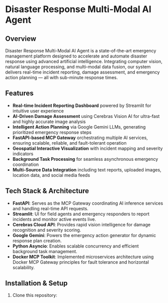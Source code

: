 # Disaster Response Multi-Modal AI Agent

## Overview

Disaster Response Multi-Modal AI Agent is a state-of-the-art emergency management platform designed to accelerate and automate disaster response using advanced artificial intelligence. Integrating computer vision, natural language processing, and multi-modal data fusion, our system delivers real-time incident reporting, damage assessment, and emergency action planning — all with sub-minute response times.

## Features

- **Real-time Incident Reporting Dashboard** powered by Streamlit for intuitive user experience
- **AI-Driven Damage Assessment** using Cerebras Vision AI for ultra-fast and highly accurate image analysis
- **Intelligent Action Planning** via Google Gemini LLMs, generating prioritized emergency response steps
- **FastAPI-based MCP Gateway** orchestrating multiple AI services, ensuring scalable, reliable, and fault-tolerant operation
- **Geospatial Interactive Visualization** with incident mapping and severity indicators
- **Background Task Processing** for seamless asynchronous emergency coordination
- **Multi-Source Data Integration** including text reports, uploaded images, location data, and social media feeds

## Tech Stack & Architecture

- **FastAPI**: Serves as the MCP Gateway coordinating AI inference services and handling real-time API requests.
- **Streamlit**: UI for field agents and emergency responders to report incidents and monitor active events live.
- **Cerebras Cloud API**: Provides rapid vision intelligence for damage recognition and severity scoring.
- **Google Gemini**: Powers the emergency action generator for dynamic response plan creation.
- **Python Asyncio**: Enables scalable concurrency and efficient background task management.
- **Docker MCP Toolkit**: Implemented microservices architecture using Docker MCP Gateway principles for fault tolerance and horizontal scalability.

## Installation & Setup

1. Clone this repository:
